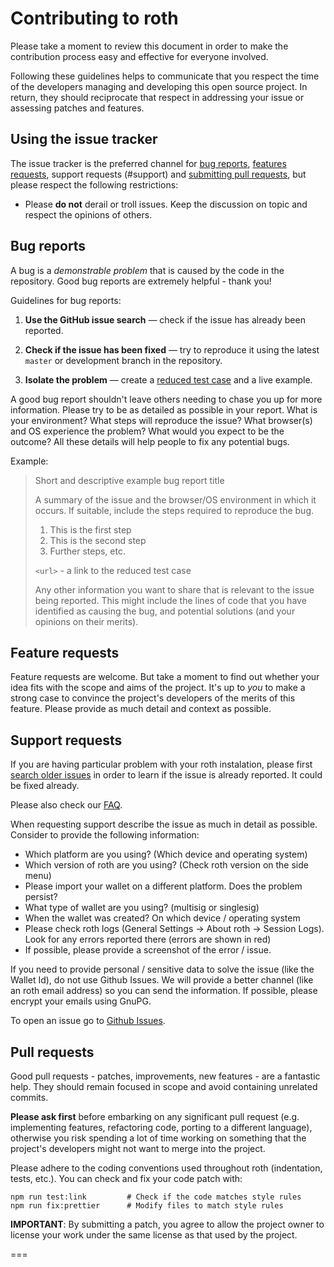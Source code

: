 # Contributing to roth

Please take a moment to review this document in order to make the contribution
process easy and effective for everyone involved.

Following these guidelines helps to communicate that you respect the time of
the developers managing and developing this open source project. In return,
they should reciprocate that respect in addressing your issue or assessing
patches and features.

## Using the issue tracker

The issue tracker is the preferred channel for [bug reports](#bugs),
[features requests](#features), support requests (#support) and [submitting pull
requests](#pull-requests), but please respect the following restrictions:

- Please **do not** derail or troll issues. Keep the discussion on topic and
  respect the opinions of others.

<a name="bugs"></a>

## Bug reports

A bug is a _demonstrable problem_ that is caused by the code in the repository.
Good bug reports are extremely helpful - thank you!

Guidelines for bug reports:

1.  **Use the GitHub issue search** &mdash; check if the issue has already been
    reported.

2.  **Check if the issue has been fixed** &mdash; try to reproduce it using the
    latest `master` or development branch in the repository.

3.  **Isolate the problem** &mdash; create a [reduced test
    case](http://css-tricks.com/reduced-test-cases/) and a live example.

A good bug report shouldn't leave others needing to chase you up for more
information. Please try to be as detailed as possible in your report. What is
your environment? What steps will reproduce the issue? What browser(s) and OS
experience the problem? What would you expect to be the outcome? All these
details will help people to fix any potential bugs.

Example:

> Short and descriptive example bug report title
>
> A summary of the issue and the browser/OS environment in which it occurs. If
> suitable, include the steps required to reproduce the bug.
>
> 1.  This is the first step
> 2.  This is the second step
> 3.  Further steps, etc.
>
> `<url>` - a link to the reduced test case
>
> Any other information you want to share that is relevant to the issue being
> reported. This might include the lines of code that you have identified as
> causing the bug, and potential solutions (and your opinions on their
> merits).

<a name="features"></a>

## Feature requests

Feature requests are welcome. But take a moment to find out whether your idea
fits with the scope and aims of the project. It's up to _you_ to make a strong
case to convince the project's developers of the merits of this feature. Please
provide as much detail and context as possible.

<a name="support"></a>

## Support requests

If you are having particular problem with your roth instalation, please first [search older
issues](https://github.com/rothtoken/roth-wallet-core/issues) in order to learn if the issue is already reported. It could be fixed already.

Please also check our [FAQ](https://github.com/rothtoken/roth-wallet-core/wiki/roth---FAQ).

When requesting support describe the issue as much in detail as possible. Consider to
provide the following information:

- Which platform are you using? (Which device and operating system)
- Which version of roth are you using? (Check roth version on the side menu)
- Please import your wallet on a different platform. Does the problem persist?
- What type of wallet are you using? (multisig or singlesig)
- When the wallet was created? On which device / operating system
- Please check roth logs (General Settings -> About roth -> Session Logs). Look for
  any errors reported there (errors are shown in red)
- If possible, please provide a screenshot of the error / issue.

If you need to provide personal / sensitive data to solve the issue (like the Wallet Id), do not use Github Issues.
We will provide a better channel (like an roth email address) so you can send the information. If possible, please
encrypt your emails using GnuPG.

To open an issue go to [Github Issues](https://github.com/rothtoken/roth-wallet-core/issues).

<a name="pull-requests"></a>

## Pull requests

Good pull requests - patches, improvements, new features - are a fantastic
help. They should remain focused in scope and avoid containing unrelated
commits.

**Please ask first** before embarking on any significant pull request (e.g.
implementing features, refactoring code, porting to a different language),
otherwise you risk spending a lot of time working on something that the
project's developers might not want to merge into the project.

Please adhere to the coding conventions used throughout roth (indentation, tests, etc.). You can
check and fix your code patch with:

```
npm run test:link         # Check if the code matches style rules
npm run fix:prettier      # Modify files to match style rules
```

**IMPORTANT**: By submitting a patch, you agree to allow the project owner to
license your work under the same license as that used by the project.

===